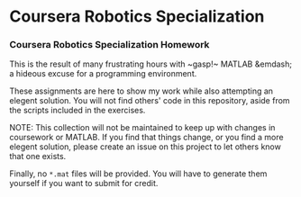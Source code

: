 # Coursera Robotics Specialization
### Coursera Robotics Specialization Homework
This is the result of many frustrating hours with ~gasp!~ MATLAB &emdash; a hideous excuse for a programming environment.

These assignments are here to show my work while also attempting an elegent solution.  You will not find others' code in this repository, aside from the scripts included in the exercises.

NOTE: This collection will not be maintained to keep up with changes in coursework or MATLAB.  If you find that things change, or you find a more elegent solution, please create an issue on this project to let others know that one exists.

Finally, no `*.mat` files will be provided.  You will have to generate them yourself if you want to submit for credit.
